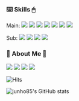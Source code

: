 ### ⌨️ Skills 🖱

Main: 
![](https://img.shields.io/badge/Java-007396?logo=Java&logoColor=white)
![](https://img.shields.io/badge/Perl-11B48A?logo=Perl&logoColor=white)
![](https://img.shields.io/badge/Javascript-ffb13b?logo=javascript&logoColor=white)
![](https://img.shields.io/badge/C-A8B9CC?logo=C&logoColor=white)
![](https://img.shields.io/badge/SpringBoot-6DB33F?logo=Spring&logoColor=white)
![](https://img.shields.io/badge/Mysql-E6B91E?logo=MySql&logoColor=white)
![](https://img.shields.io/badge/Kubernetes-333664?logo=kubernetes&logoColor=white)

Sub:
![](https://img.shields.io/badge/Python-3766AB?logo=Python&logoColor=white)
![](https://img.shields.io/badge/css-1572B6?logo=css3&logoColor=white)
![](https://img.shields.io/badge/Django-092E20?logo=Django&logoColor=white)
![](https://img.shields.io/badge/CodeIgniter-DD4814?logo=CodeIgniter&logoColor=white)

### 🤖 About Me 🔋
[![](https://img.shields.io/badge/Blog-11B48A?logo=Bloglovin&logoColor=white&link=https://junho85.pe.kr)](https://junho85.pe.kr)
[![](https://img.shields.io/badge/Instagram-E4405F?logo=Instagram&logoColor=white&link=https://www.instagram.com/junho85gram)](https://www.instagram.com/junho85gram)
[![](https://img.shields.io/badge/Facebook-4267B2?logo=Facebook&logoColor=white&link=https://www.fb.com/junho85)](https://www.fb.com/junho85)
[![](https://img.shields.io/badge/Gmail-d14836?logo=Gmail&logoColor=white&link=junho85@gmail.com)](mailto:junho85@gmail.com)

![Hits](https://hits.seeyoufarm.com/api/count/incr/badge.svg?url=https%3A%2F%2Fgithub.com%2Fjunho85&count_bg=%2379C83D&title_bg=%23555555&icon=&icon_color=%23E7E7E7&title=hits&edge_flat=false)

![junho85's GitHub stats](https://github-readme-stats.vercel.app/api?username=junho85)
